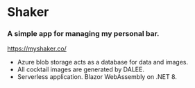 # Shaker

### A simple app for managing my personal bar.
https://myshaker.co/


- Azure blob storage acts as a database for data and images.
- All cocktail images are generated by DALEE.
- Serverless application. Blazor WebAssembly on .NET 8.
